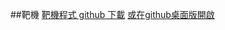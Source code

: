 ##靶機
[靶機程式 github 下載](https://github.com/Bearshenmin/target/archive/refs/heads/main.zip)
[或在github桌面版開啟](x-github-client://openRepo/https://github.com/Bearshenmin/target)
